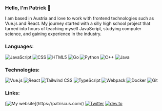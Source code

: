 ### Hello, I'm Patrick 👋

I am based in Austria and love to work with frontend technologies such as Vue.js and React. My journey started with a silly high school project that turned into hours of teaching myself JavaScript, studying computer science, and gaining experience in the industry.

### Languages:

![JavaScript](https://img.shields.io/badge/-JavaScript-000?&logo=JavaScript&logoColor=ddc508)
![CSS](https://img.shields.io/badge/-CSS-000?&logo=css3&logoColor=1572b6)
![HTML5](https://img.shields.io/badge/-HTML-000?&logo=html5&logoColor=e34f26)
![Go](https://img.shields.io/badge/-Go-000?&logo=go&logoColor=00add8)
![Python](https://img.shields.io/badge/-Python-000?&logo=python)
![C++](https://img.shields.io/badge/-C++-000?&logo=c%2b%2b&logoColor=00599C)
![Java](https://img.shields.io/badge/-Java-000?&logo=Java&logoColor=007396)

### Technologies:

![Vue.js](https://img.shields.io/badge/-Vue.js-000?&logo=Vue.js&logoColor=4fc08d)
![React](https://img.shields.io/badge/-React-000?&logo=React&logoColor=61dafb)
![Tailwind CSS](https://img.shields.io/badge/-Tailwind_CSS-000?&logo=Tailwind-CSS&logoColor=38b2ac)
![TypeScript](https://img.shields.io/badge/-TypeScript-000?&logo=typescript&logoColor=3178c6)
![Webpack](https://img.shields.io/badge/-Webpack-000?&logo=Webpack&logoColor=8dd6f9)
![Docker](https://img.shields.io/badge/-Docker-000?&logo=Docker&logoColor=2496ed)
![Git](https://img.shields.io/badge/-Git-000?&logo=Git&logoColor=F05032)

### Links:

[![My website](https://img.shields.io/badge/-📄%20My%20Website-000?)](https://patriscus.com/)
[![Twitter](https://img.shields.io/badge/-Twitter-000?&logo=twitter&logoColor=1da1f2)](https://twitter.com/patriscus/)
[![dev.to](https://img.shields.io/badge/-dev.to-000?&logo=dev.to&logoColor=fff)](https://dev.to/patriscus/)
